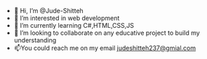 - 👋 Hi, I’m @Jude-Shitteh
- 👀 I’m interested in web development
- 🌱 I’m currently learning C#,HTML,CSS,JS
- 💞️ I’m looking to collaborate on any educative project to build my understanding
- 📫You could reach me on my email judeshitteh237@gmial.com

<!---
Jude-Shitteh/Jude-Shitteh is a ✨ special ✨ repository because its `README.md` (this file) appears on your GitHub profile.
You can click the Preview link to take a look at your changes.
--->
